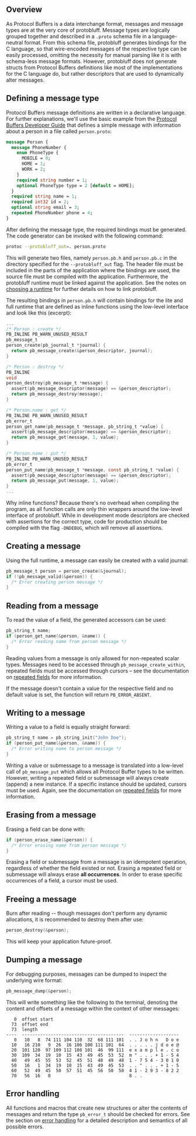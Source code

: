 ## Overview

As Protocol Buffers is a data interchange format, messages and message types
are at the very core of protobluff. Message types are logically grouped
together and described in a `.proto` schema file in a language-neutral format.
From this schema file, protobluff generates bindings for the C language, so
that wire-encoded messages of the respective type can be easily processed,
omitting the necessity for manual parsing like it is with schema-less message
formats. However, protobluff does not generate structs from Protocol Buffers
definitions like most of the implementations for the C language do, but rather
descriptors that are used to dynamically alter messages.

## Defining a message type

Protocol Buffers message definitions are written in a declarative language.
For further explanations, we'll use the basic example from the
[Protocol Buffers Developer Guide](
  https://developers.google.com/protocol-buffers/docs/overview#how-do-they-work
) that defines a simple message with information about a person in a file
called `person.proto`:

``` protobuf
message Person {
  message PhoneNumber {
    enum PhoneType {
      MOBILE = 0;
      HOME = 1;
      WORK = 2;
    }
    required string number = 1;
    optional PhoneType type = 2 [default = HOME];
  }
  required string name = 1;
  required int32 id = 2;
  optional string email = 3;
  repeated PhoneNumber phone = 4;
}
```

After defining the message type, the required bindings must be generated. The
code generator can be invoked with the following command:

``` sh
protoc --protobluff_out=. person.proto
```

This will generate two files, namely `person.pb.h` and `person.pb.c` in the
directory specified for the `--protobluff_out` flag. The header file must be
included in the parts of the application where the bindings are used, the
source file must be compiled with the application. Furthermore, the protobluff
runtime must be linked against the application. See the notes on
[choosing a runtime](/guide/runtimes/) for further details on how
to link protobluff.

The resulting bindings in `person.pb.h` will contain bindings for the lite and
full runtime that are defined as inline functions using the low-level interface
and look like this (excerpt):

``` c
...
/* Person : create */
PB_INLINE PB_WARN_UNUSED_RESULT
pb_message_t
person_create(pb_journal_t *journal) {
  return pb_message_create(&person_descriptor, journal);
}

/* Person : destroy */
PB_INLINE
void
person_destroy(pb_message_t *message) {
  assert(pb_message_descriptor(message) == &person_descriptor);
  return pb_message_destroy(message);
}

/* Person.name : get */
PB_INLINE PB_WARN_UNUSED_RESULT
pb_error_t
person_get_name(pb_message_t *message, pb_string_t *value) {
  assert(pb_message_descriptor(message) == &person_descriptor);
  return pb_message_get(message, 1, value);
}

/* Person.name : put */
PB_INLINE PB_WARN_UNUSED_RESULT
pb_error_t
person_put_name(pb_message_t *message, const pb_string_t *value) {
  assert(pb_message_descriptor(message) == &person_descriptor);
  return pb_message_put(message, 1, value);
}
...
```

Why inline functions? Because there's no overhead when compiling the program,
as all function calls are only thin wrappers around the low-level interface of
protobluff. While in development mode descriptors are checked with assertions
for the correct type, code for production should be compiled with the flag
`-DNDEBUG`, which will remove all assertions.

## Creating a message

Using the full runtime, a message can easily be created with a valid journal:

``` c
pb_message_t person = person_create(&journal);
if (!pb_message_valid(&person)) {
  /* Error creating person message */
}
```

## Reading from a message

To read the value of a field, the generated accessors can be used:

``` c
pb_string_t name;
if (person_get_name(&person, &name)) {
  /* Error reading name from person message */
}
```

Reading values from a message is only allowed for non-repeated scalar types.
Messages need to be accessed through `pb_message_create_within`, repeated
fields must be accessed through cursors – see the documentation on
[repeated fields](/guide/repeated-fields/) for more information.

If the message doesn't contain a value for the respective field and no
default value is set, the function will return `PB_ERROR_ABSENT`.

## Writing to a message

Writing a value to a field is equally straight forward:

``` c
pb_string_t name = pb_string_init("John Doe");
if (person_put_name(&person, &name)) {
  /* Error writing name to person message */
}
```

Writing a value or submessage to a message is translated into a low-level call
of `pb_message_put` which allows all Protocol Buffer types to be written.
However, writing a repeated field or submessage will always create (append) a
new instance. If a specific instance should be updated, cursors must be used.
Again, see the documentation on [repeated fields](/guide/repeated-fields/) for
more information.

## Erasing from a message

Erasing a field can be done with:

``` c
if (person_erase_name(&person)) {
  /* Error erasing name from person message */
}
```

Erasing a field or submessage from a message is an idempotent operation,
regardless of whether the field existed or not. Erasing a repeated field or
submessage will always erase **all occurrences**. In order to erase specific
occurrences of a field, a cursor must be used.

## Freeing a message

Burn after reading -- though messages don't perform any dynamic allocations,
it is recommended to destroy them after use:

``` c
person_destroy(&person);
```

This will keep your application future-proof.

## Dumping a message

For debugging purposes, messages can be dumped to inspect the underlying wire
format:

``` c
pb_message_dump(&person);
```

This will write something like the following to the terminal, denoting the
content and offsets of a message within the context of other messages:

```
   0  offset start
  73  offset end
  73  length
----  ---------------------------------------  -------------------
   0   10   8  74 111 104 110  32  68 111 101  . . J o h n   D o e
  10   16 210   9  26  16 106 100 111 101  64  . . . . . j d o e @
  20  101 120  97 109 112 108 101  46  99 111  e x a m p l e . c o
  30  109  34  19  10  15  43  49  45  53  52  m " . . . + 1 - 5 4
  40   49  45  55  53  52  45  51  48  49  48  1 - 7 5 4 - 3 0 1 0
  50   16   1  34  19  10  15  43  49  45  53  . . " . . . + 1 - 5
  60   52  49  45  50  57  51  45  56  50  50  4 1 - 2 9 3 - 8 2 2
  70   56  16   0                              8 . .
```

## Error handling

All functions and macros that create new structures or alter the contents of
messages and return the type `pb_error_t` should be checked for errors. See
the section on [error handling](/guide/error-handling) for a detailed
description and semantics of all possible errors.
